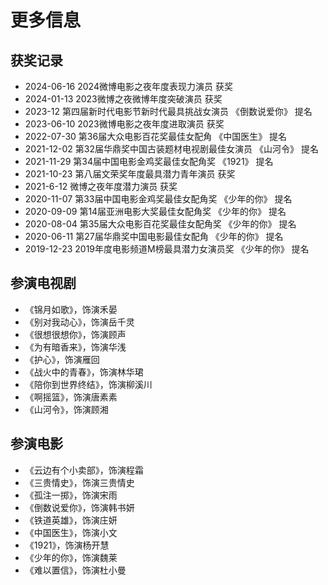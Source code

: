 # 更多信息
## 获奖记录
- 2024-06-16 2024微博电影之夜年度表现力演员 获奖
- 2024-01-13 2023微博之夜微博年度突破演员 获奖
- 2023-12 第四届新时代电影节新时代最具挑战女演员 《倒数说爱你》 提名
- 2023-06-10 2023微博电影之夜年度进取演员 获奖
- 2022-07-30 第36届大众电影百花奖最佳女配角 《中国医生》 提名
- 2021-12-02 第32届华鼎奖中国古装题材电视剧最佳女演员 《山河令》 提名
- 2021-11-29 第34届中国电影金鸡奖最佳女配角奖 《1921》 提名
- 2021-10-23 第八届文荣奖年度最具潜力青年演员 获奖
- 2021-6-12 微博之夜年度潜力演员 获奖
- 2020-11-07 第33届中国电影金鸡奖最佳女配角奖 《少年的你》 提名
- 2020-09-09 第14届亚洲电影大奖最佳女配角奖 《少年的你》 提名
- 2020-08-04 第35届大众电影百花奖最佳女配角奖 《少年的你》 提名
- 2020-06-11 第27届华鼎奖中国电影最佳女配角 《少年的你》 提名
- 2019-12-23 2019年度电影频道M榜最具潜力女演员奖 《少年的你》 提名
## 参演电视剧
- 《锦月如歌》，饰演禾晏 
- 《别对我动心》，饰演岳千灵
- 《很想很想你》，饰演顾声
- 《为有暗香来》，饰演华浅
- 《护心》，饰演雁回
- 《战火中的青春》，饰演林华珺
- 《陪你到世界终结》，饰演柳溪川
- 《啊摇篮》，饰演唐素素
- 《山河令》，饰演顾湘


## 参演电影
- 《云边有个小卖部》，饰演程霜
- 《三贵情史》，饰演三贵情史
- 《孤注一掷》，饰演宋雨
- 《倒数说爱你》，饰演韩书妍
- 《铁道英雄》，饰演庄妍
- 《中国医生》，饰演小文
- 《1921》，饰演杨开慧
- 《少年的你》，饰演魏莱
- 《难以置信》，饰演杜小曼